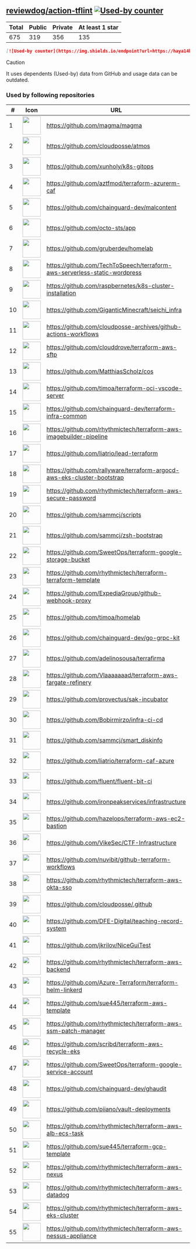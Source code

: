 





## [reviewdog/action-tflint](https://github.com/reviewdog/action-tflint) [![Used-by counter](https://img.shields.io/endpoint?url=https://haya14busa.github.io/github-used-by/data/reviewdog/action-tflint/shieldsio.json)](https://github.com/haya14busa/github-used-by/tree/main/repo/reviewdog/action-tflint)

| Total | Public | Private | At least 1 star
| ----- | ------ | ------- | ---------------
| 675 | 319 | 356 | 135 |

```md
[![Used-by counter](https://img.shields.io/endpoint?url=https://haya14busa.github.io/github-used-by/data/reviewdog/action-tflint/shieldsio.json)](https://github.com/haya14busa/github-used-by/tree/main/repo/reviewdog/action-tflint)
```

> [!CAUTION]
> It uses dependents (Used-by) data from GitHub and usage data can be outdated.

### Used by following repositories

| # | Icon | URL | Stars |
| -- | -- | -- | -- | 
|1|<img src="https://github.com/magma.png" width=50 height=50>|https://github.com/magma/magma|1770|
|2|<img src="https://github.com/cloudposse.png" width=50 height=50>|https://github.com/cloudposse/atmos|1150|
|3|<img src="https://github.com/xunholy.png" width=50 height=50>|https://github.com/xunholy/k8s-gitops|586|
|4|<img src="https://github.com/aztfmod.png" width=50 height=50>|https://github.com/aztfmod/terraform-azurerm-caf|577|
|5|<img src="https://github.com/chainguard-dev.png" width=50 height=50>|https://github.com/chainguard-dev/malcontent|554|
|6|<img src="https://github.com/octo-sts.png" width=50 height=50>|https://github.com/octo-sts/app|228|
|7|<img src="https://github.com/gruberdev.png" width=50 height=50>|https://github.com/gruberdev/homelab|225|
|8|<img src="https://github.com/TechToSpeech.png" width=50 height=50>|https://github.com/TechToSpeech/terraform-aws-serverless-static-wordpress|195|
|9|<img src="https://github.com/raspbernetes.png" width=50 height=50>|https://github.com/raspbernetes/k8s-cluster-installation|116|
|10|<img src="https://github.com/GiganticMinecraft.png" width=50 height=50>|https://github.com/GiganticMinecraft/seichi_infra|64|
|11|<img src="https://github.com/cloudposse-archives.png" width=50 height=50>|https://github.com/cloudposse-archives/github-actions-workflows|40|
|12|<img src="https://github.com/clouddrove.png" width=50 height=50>|https://github.com/clouddrove/terraform-aws-sftp|36|
|13|<img src="https://github.com/MatthiasScholz.png" width=50 height=50>|https://github.com/MatthiasScholz/cos|34|
|14|<img src="https://github.com/timoa.png" width=50 height=50>|https://github.com/timoa/terraform-oci-vscode-server|27|
|15|<img src="https://github.com/chainguard-dev.png" width=50 height=50>|https://github.com/chainguard-dev/terraform-infra-common|25|
|16|<img src="https://github.com/rhythmictech.png" width=50 height=50>|https://github.com/rhythmictech/terraform-aws-imagebuilder-pipeline|20|
|17|<img src="https://github.com/liatrio.png" width=50 height=50>|https://github.com/liatrio/lead-terraform|19|
|18|<img src="https://github.com/rallyware.png" width=50 height=50>|https://github.com/rallyware/terraform-argocd-aws-eks-cluster-bootstrap|18|
|19|<img src="https://github.com/rhythmictech.png" width=50 height=50>|https://github.com/rhythmictech/terraform-aws-secure-password|18|
|20|<img src="https://github.com/sammcj.png" width=50 height=50>|https://github.com/sammcj/scripts|16|
|21|<img src="https://github.com/sammcj.png" width=50 height=50>|https://github.com/sammcj/zsh-bootstrap|16|
|22|<img src="https://github.com/SweetOps.png" width=50 height=50>|https://github.com/SweetOps/terraform-google-storage-bucket|16|
|23|<img src="https://github.com/rhythmictech.png" width=50 height=50>|https://github.com/rhythmictech/terraform-terraform-template|14|
|24|<img src="https://github.com/ExpediaGroup.png" width=50 height=50>|https://github.com/ExpediaGroup/github-webhook-proxy|12|
|25|<img src="https://github.com/timoa.png" width=50 height=50>|https://github.com/timoa/homelab|12|
|26|<img src="https://github.com/chainguard-dev.png" width=50 height=50>|https://github.com/chainguard-dev/go-grpc-kit|11|
|27|<img src="https://github.com/adelinosousa.png" width=50 height=50>|https://github.com/adelinosousa/terrafirma|10|
|28|<img src="https://github.com/Vlaaaaaaad.png" width=50 height=50>|https://github.com/Vlaaaaaaad/terraform-aws-fargate-refinery|10|
|29|<img src="https://github.com/provectus.png" width=50 height=50>|https://github.com/provectus/sak-incubator|10|
|30|<img src="https://github.com/Bobirmirzo.png" width=50 height=50>|https://github.com/Bobirmirzo/infra-ci-cd|10|
|31|<img src="https://github.com/sammcj.png" width=50 height=50>|https://github.com/sammcj/smart_diskinfo|9|
|32|<img src="https://github.com/liatrio.png" width=50 height=50>|https://github.com/liatrio/terraform-caf-azure|9|
|33|<img src="https://github.com/fluent.png" width=50 height=50>|https://github.com/fluent/fluent-bit-ci|9|
|34|<img src="https://github.com/ironpeakservices.png" width=50 height=50>|https://github.com/ironpeakservices/infrastructure|9|
|35|<img src="https://github.com/hazelops.png" width=50 height=50>|https://github.com/hazelops/terraform-aws-ec2-bastion|8|
|36|<img src="https://github.com/VikeSec.png" width=50 height=50>|https://github.com/VikeSec/CTF-Infrastructure|8|
|37|<img src="https://github.com/nuvibit.png" width=50 height=50>|https://github.com/nuvibit/github-terraform-workflows|8|
|38|<img src="https://github.com/rhythmictech.png" width=50 height=50>|https://github.com/rhythmictech/terraform-aws-okta-sso|8|
|39|<img src="https://github.com/cloudposse.png" width=50 height=50>|https://github.com/cloudposse/.github|7|
|40|<img src="https://github.com/DFE-Digital.png" width=50 height=50>|https://github.com/DFE-Digital/teaching-record-system|7|
|41|<img src="https://github.com/jkrilov.png" width=50 height=50>|https://github.com/jkrilov/NiceGuiTest|7|
|42|<img src="https://github.com/rhythmictech.png" width=50 height=50>|https://github.com/rhythmictech/terraform-aws-backend|7|
|43|<img src="https://github.com/Azure-Terraform.png" width=50 height=50>|https://github.com/Azure-Terraform/terraform-helm-linkerd|7|
|44|<img src="https://github.com/sue445.png" width=50 height=50>|https://github.com/sue445/terraform-aws-template|7|
|45|<img src="https://github.com/rhythmictech.png" width=50 height=50>|https://github.com/rhythmictech/terraform-aws-ssm-patch-manager|7|
|46|<img src="https://github.com/scribd.png" width=50 height=50>|https://github.com/scribd/terraform-aws-recycle-eks|7|
|47|<img src="https://github.com/SweetOps.png" width=50 height=50>|https://github.com/SweetOps/terraform-google-service-account|7|
|48|<img src="https://github.com/chainguard-dev.png" width=50 height=50>|https://github.com/chainguard-dev/ghaudit|6|
|49|<img src="https://github.com/piiano.png" width=50 height=50>|https://github.com/piiano/vault-deployments|6|
|50|<img src="https://github.com/rhythmictech.png" width=50 height=50>|https://github.com/rhythmictech/terraform-aws-alb-ecs-task|6|
|51|<img src="https://github.com/sue445.png" width=50 height=50>|https://github.com/sue445/terraform-gcp-template|6|
|52|<img src="https://github.com/rhythmictech.png" width=50 height=50>|https://github.com/rhythmictech/terraform-aws-nexus|6|
|53|<img src="https://github.com/rhythmictech.png" width=50 height=50>|https://github.com/rhythmictech/terraform-aws-datadog|5|
|54|<img src="https://github.com/rhythmictech.png" width=50 height=50>|https://github.com/rhythmictech/terraform-aws-eks-cluster|5|
|55|<img src="https://github.com/rhythmictech.png" width=50 height=50>|https://github.com/rhythmictech/terraform-aws-nessus-appliance|5|
